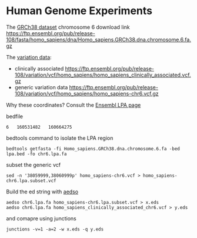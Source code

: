 
# Human Genome Experiments

The [GRCh38 dataset][1] chromosome 6 download link https://ftp.ensembl.org/pub/release-108/fasta/homo_sapiens/dna/Homo_sapiens.GRCh38.dna.chromosome.6.fa.gz

The [variation data][2]:
 - clinically associated https://ftp.ensembl.org/pub/release-108/variation/vcf/homo_sapiens/homo_sapiens_clinically_associated.vcf.gz
 - generic variation data https://ftp.ensembl.org/pub/release-108/variation/vcf/homo_sapiens/homo_sapiens-chr6.vcf.gz


Why these coordinates? Consult the [Ensembl LPA page](http://www.ensembl.org/Homo_sapiens/Gene/Summary?g=ENSG00000198670;r=6:160531482-160664275)

bedfile
```
6	160531482	160664275
```

bedtools command to isolate the LPA region
```
bedtools getfasta -fi Homo_sapiens.GRCh38.dna.chromosome.6.fa -bed lpa.bed -fo chr6.lpa.fa
```

subset the generic vcf
```
sed -n '38059999,38060999p' homo_sapiens-chr6.vcf > homo_sapiens-chr6.lpa.subset.vcf
```

Build the ed string with [aedso](https://github.com/urbanslug/aedso)
```
aedso chr6.lpa.fa homo_sapiens-chr6.lpa.subset.vcf > x.eds
aedso chr6.lpa.fa homo_sapiens_clinically_associated_chr6.vcf > y.eds
```
and comapre using junctions 
```
junctions -v=1 -a=2 -w x.eds -q y.eds
```

[1]: https://ftp.ensembl.org/pub/release-108/fasta/homo_sapiens/dna/
[2]: https://ftp.ensembl.org/pub/release-108/variation/vcf/homo_sapiens/
